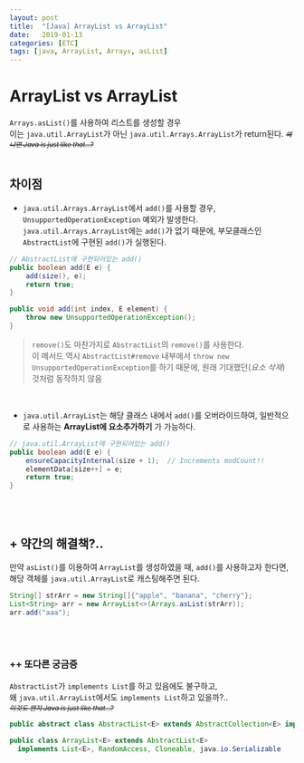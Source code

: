 ```yaml
---
layout: post
title:  "[Java] ArrayList vs ArrayList"
date:   2019-01-13
categories: [ETC]
tags: [java, ArrayList, Arrays, asList]
---
```


# ArrayList vs ArrayList

`Arrays.asList()`를 사용하여 리스트를 생성할 경우   
이는 `java.util.ArrayList`가 아닌 `java.util.Arrays.ArrayList`가 return된다.  <small>*~~왜냐면 Java is just like that...?~~*</small>  
<br/>

## 차이점
- `java.util.Arrays.ArrayList`에서 `add()`를 사용할 경우, `UnsupportedOperationException` 예외가 발생한다.  
`java.util.Arrays.ArrayList`에는 `add()`가 없기 때문에, 부모클래스인 `AbstractList`에 구현된 `add()`가 실행된다.

```java
// AbstractList에 구현되어있는 add()
public boolean add(E e) {
    add(size(), e);
    return true;
}

public void add(int index, E element) {
    throw new UnsupportedOperationException();
}
```  

> `remove()`도 마찬가지로 `AbstractList`의 `remove()`를 사용한다.   
> 이 메서드 역시 `AbstractList#remove` 내부에서 `throw new UnsupportedOperationException`를 하기 때문에, 원래 기대했던(*요소 삭제*) 것처럼 동작하지 않음

<br/>

- `java.util.ArrayList`는 해당 클래스 내에서 `add()`를 오버라이드하여, 일반적으로 사용하는 **ArrayList에 요소추가하기** 가 가능하다.  

```java
// java.util.ArrayList에 구현되어있는 add()
public boolean add(E e) {
    ensureCapacityInternal(size + 1);  // Increments modCount!!
    elementData[size++] = e;
    return true;
}
```  


<br/><br/>


## + 약간의 해결책?..  
만약 `asList()`를 이용하여 `ArrayList`를 생성하였을 때, `add()`를 사용하고자 한다면, 해당 객체를 `java.util.ArrayList`로 캐스팅해주면 된다.

```java
String[] strArr = new String[]{"apple", "banana", "cherry"};
List<String> arr = new ArrayList<>(Arrays.asList(strArr));
arr.add("aaa");
```  

<br/><br/>  


### ++ 또다른 궁금증  
`AbstractList`가 `implements List`를 하고 있음에도 불구하고,  
왜 `java.util.ArrayList`에서도 `implements List`하고 있을까?..  
<small>*~~이것도 왠지 Java is just like that...?~~*</small>  

~~~java
public abstract class AbstractList<E> extends AbstractCollection<E> implements List<E>
~~~
  
~~~java
public class ArrayList<E> extends AbstractList<E>
  implements List<E>, RandomAccess, Cloneable, java.io.Serializable
~~~  
